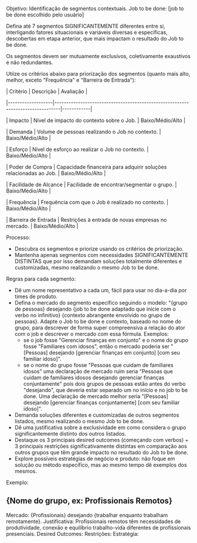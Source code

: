 Objetivo: Identificação de segmentos contextuais. 
Job to be done: [job to be done escolhido pelo usuário] 

Defina até 7 segmentos SIGNIFICANTEMENTE diferentes entre si, interligando fatores situacionais e variáveis diversas e específicas, descobertas em etapa anterior, que mais impactam o resultado do Job to be done.  

Os segmentos devem ser mutuamente exclusivos, coletivamente exaustivos e não redundantes.  

 Utiize os critérios abaixo para priorização dos segmentos (quanto mais alto, melhor, exceto "Frequência" e "Barreira de Entrada"): 

 | Critério | Descrição | Avaliação | 

 |-------------------|--------------------------------------------------------------------------------|------------| 

 | Impacto | Nível de impacto do contexto sobre o Job. | Baixo/Médio/Alto | 

 | Demanda | Volume de pessoas realizando o Job no contexto. | Baixo/Médio/Alto | 

 | Esforço | Nível de esforço ao realizar o Job no contexto. | Baixo/Médio/Alto | 

 | Poder de Compra | Capacidade financeira para adquirir soluções relacionadas ao Job. | Baixo/Médio/Alto | 

 | Facilidade de Alcance | Facilidade de encontrar/segmentar o grupo. | Baixo/Médio/Alto | 

 | Frequência | Frequência com que o Job é realizado no contexto. | Baixo/Médio/Alto | 

 | Barreira de Entrada | Restrições à entrada de novas empresas no mercado. | Baixo/Médio/Alto | 


Processo:
- Descubra os segmentos e priorize usando os critérios de priorização.
- Mantenha apenas segmentos com necessidades SIGNIFICANTEMENTE DISTINTAS que por isso demandam soluções totalmente diferentes e customizadas, mesmo realizando o mesmo Job to be done. 



Regras para cada segmento: 
- Dê um nome representativo a cada um, fácil para usar no dia-a-dia por times de produto.
- Defina o mercado do segmento específico seguindo o modelo: "{grupo de pessoas} desejando {job to be done adaptado que inicie com o verbo no infinitivo} {contexto abrangente envolvido no grupo de pessoas}. Adapte o Job to be done e contexto, baseado no nome do grupo, para descrever de forma super compreensiva a relação do ator com o job e descrever o mercado com essa fórmula. Exemplos:  
     - se o job fosse "Gerenciar finanças em conjunto" e o nome do grupo fosse "Familiares com idosos", então o mercado poderia ser "[Pessoas] desejando [gerenciar finanças em conjunto] [com seu familiar idoso]". 
     - se o nome do grupo fosse "Pessoas que cuidam de familiares idosos" uma declaração de mercado ruim seria "Pessoas que cuidam de familiares idosos desejando gerenciar finanças conjuntamente" pois dois grupos de pessoas estão antes do verbo "desejando", que deveria estar separado um no início e no job to be done. Uma declaração de mercado melhor seria "[Pessoas] desejando [gerenciar finanças conjuntamente] [com seu familiar idoso]". 
- Demanda soluções diferentes e customizadas de outros segmentos listados, mesmo realizando o mesmo Job to be done. 
- Dê uma justificativa sobre a exclusividade em como considera o grupo significantemente distinto dos outros listados. 
- Destaque os 3 principais desired outcomes (começando com verbos) + 3 principais restrições significativamente distintas em comparação aos outros grupos que têm grande impacto no resultado do Job to be done. 
- Explore possíveis estratégias de negócio e produto: não foque em solução ou método específico, mas ao mesmo tempo dê exemplos dos mesmos.

Exemplo:
## {Nome do grupo, ex: Profissionais Remotos}
Mercado: {Profissionais} desejando {trabalhar enquanto trabalham remotamente}.
Justificativa: Profissionais remotos têm necessidades de produtividade, conexão e equilíbrio trabalho-vida diferentes de profissionais presenciais.
Desired Outcomes:
Restrições:
Estratégia:
